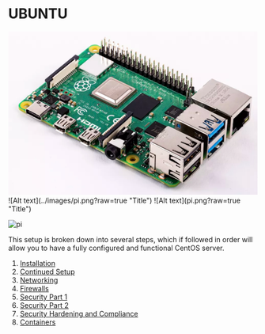 # UBUNTU

<img src="images/pi.png" alt="hi" class="inline"/>
![Alt text](../images/pi.png?raw=true "Title")
![Alt text](pi.png?raw=true "Title")

![pi](https://user-images.githubusercontent.com/64757540/97252727-0d1cbe00-17e1-11eb-9da2-84d8e33f69b2.png)

This setup is broken down into several steps, which if followed in order will allow you to have a fully configured and functional CentOS server.

1. [Installation](installation)
2. [Continued Setup](continuedsetup)
3. [Networking](networking)
4. [Firewalls](firewalls)
5. [Security Part 1](securitypart1)
6. [Security Part 2](securitypar2)
7. [Security Hardening and Compliance](securityhardening)
8. [Containers](containers)